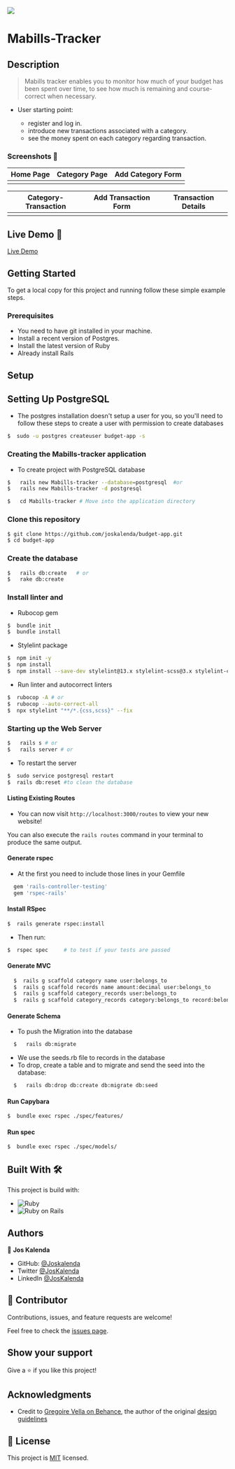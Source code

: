 ![](https://img.shields.io/badge/Microverse-blueviolet)

# Mabills-Tracker


## Description

> Mabills tracker enables you to monitor how much of your budget has been spent over time, to see how much is remaining and course-correct when necessary.

- User starting point:

  - register and log in.
  - introduce new transactions associated with a category.
  - see the money spent on each category regarding transaction.

### Screenshots 📸

|       Home Page                 |          Category Page                |         Add Category Form                |
:--------------------------------:|:-------------------------------------:|:-------------------------------------------:|
![]() |![]() |![]() |


|         Category-Transaction    |        Add Transaction Form           |         Transaction Details                |
:--------------------------------:|:-------------------------------------:|:-------------------------------------------:|
![]() |![]() |![]() |


## Live Demo 🔗

[Live Demo](https://mabills-tracker.herokuapp.com/)


## Getting Started

To get a local copy for this project and running follow these simple example steps.

### Prerequisites

- You need to have git installed in your machine.
- Install a recent version of Postgres.
- Install the latest version of Ruby
- Already install Rails


## Setup

## Setting Up PostgreSQL

- The postgres installation doesn't setup a user for you, so you'll need to follow these steps to create a user with permission to create databases

```bash
$  sudo -u postgres createuser budget-app -s
```

### Creating the Mabills-tracker application

- To create project with PostgreSQL database 

```bash
$   rails new Mabills-tracker --database=postgresql  #or
$   rails new Mabills-tracker -d postgresql

$   cd Mabills-tracker # Move into the application directory
```


### Clone this repository

```bash
$ git clone https://github.com/joskalenda/budget-app.git
$ cd budget-app
```

### Create the database

```bash
$   rails db:create   # or
$   rake db:create
```

### Install linter and 

- Rubocop gem

```bash
$  bundle init
$  bundle install
```
- Stylelint package

```bash
$  npm init -y
$  npm install
$  npm install --save-dev stylelint@13.x stylelint-scss@3.x stylelint-config-standard@21.x stylelint-csstree-validator@1.x

```

- Run linter and autocorrect linters

```bash
$  rubocop -A # or
$  rubocop --auto-correct-all
$  npx stylelint "**/*.{css,scss}" --fix 
```


### Starting up the Web Server

```bash
$   rails s # or
$   rails server # or

```

- To restart the server

```bash
$  sudo service postgresql restart 
$  rails db:reset #to clean the database                                                                    
```

#### Listing Existing Routes

- You can now visit `http://localhost:3000/routes` to view your new website!

 You can also execute the `rails routes` command in your terminal to produce the same output.


#### Generate rspec

- At the first you need to include those lines in your Gemfile

```bash
  gem 'rails-controller-testing'
  gem 'rspec-rails'
```

#### Install RSpec

```bash
$  rails generate rspec:install
```

- Then run:

```bash
$  rspec spec     # to test if your tests are passed
```

#### Generate MVC 

```bash
  $  rails g scaffold category name user:belongs_to
  $  rails g scaffold records name amount:decimal user:belongs_to 
  $  rails g scaffold category_records user:belongs_to
  $  rails g scaffold category_records category:belongs_to record:belongs_to
```

#### Generate Schema

- To push the Migration into the database

```bash
  $   rails db:migrate
```
- We use the seeds.rb file to records in the database
- To drop, create a table and to migrate and send the seed into the database:

```bash
  $   rails db:drop db:create db:migrate db:seed  
```

#### Run Capybara

```bash
$  bundle exec rspec ./spec/features/
```

#### Run spec

```bash
$  bundle exec rspec ./spec/models/
```

## Built With 🛠️

This project is build with:

-  ![Ruby](https://img.shields.io/badge/-Ruby-000000?style=flat&logo=ruby&logoColor=red)
-  ![Ruby on Rails](https://img.shields.io/badge/-Ruby_on_Rails-000000?style=flat&logo=ruby-on-rails&logoColor=blue)

## Authors

👤 **Jos Kalenda**

- GitHub: [@Joskalenda](https://github.com/joskalenda)
- Twitter [@JosKalenda](https://twitter.com/JosKalenda)
- LinkedIn [@JosKalenda](https://www.linkedin.com/in/jos-kalenda)

## 🤝 Contributor


Contributions, issues, and feature requests are welcome!

Feel free to check the [issues page](https://github.com/joskalenda/budget-app/issues).

## Show your support

Give a ⭐️ if you like this project!

## Acknowledgments

- Credit to [Gregoire Vella on Behance](https://www.behance.net/gregoirevella), the author of the original [design guidelines](https://www.behance.net/gallery/19759151/Snapscan-iOs-design-and-branding?tracking_source=)


## 📝 License

This project is [MIT](./MIT.md) licensed.
